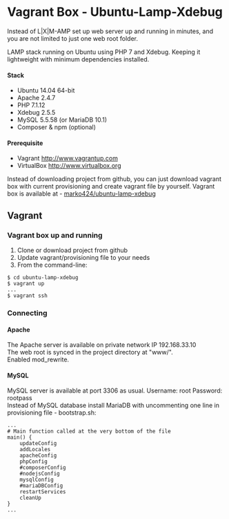 # Vagrant Box - Ubuntu-Lamp-Xdebug
Instead of L|X|M-AMP set up web server up and running in minutes, and you are not limited to just one web root folder.

LAMP stack running on Ubuntu using PHP 7 and Xdebug. Keeping it lightweight with minimum dependencies installed.

#### Stack
* Ubuntu 14.04 64-bit
* Apache 2.4.7
* PHP 7.1.12
* Xdebug 2.5.5
* MySQL 5.5.58 (or MariaDB 10.1)
* Composer & npm (optional)

#### Prerequisite
* Vagrant <http://www.vagrantup.com>
* VirtualBox <http://www.virtualbox.org>

Instead of downloading project from github, you can just download vagrant box with current provisioning and create vagrant file by yourself.
Vagrant box is available at - [marko424/ubuntu-lamp-xdebug](https://app.vagrantup.com/marko424/boxes/ubuntu-lamp-xdebug)

## Vagrant
### Vagrant box up and running
1. Clone or download project from github
2. Update vagrant/provisioning file to your needs
3. From the command-line:
```
$ cd ubuntu-lamp-xdebug
$ vagrant up
...
$ vagrant ssh
```

### Connecting
#### Apache
The Apache server is available on private network IP 192.168.33.10  
The web root is synced in the project directory at "www/".  
Enabled mod_rewrite.

#### MySQL
MySQL server is available at port 3306 as usual. Username: root Password: rootpass  
Instead of MySQL database install MariaDB with uncommenting one line in provisioning file - bootstrap.sh:
```
...
# Main function called at the very bottom of the file
main() {
	updateConfig
	addLocales
	apacheConfig
	phpConfig
	#composerConfig
	#nodejsConfig
	mysqlConfig
	#mariaDBConfig
	restartServices
	cleanUp
}
...
```
